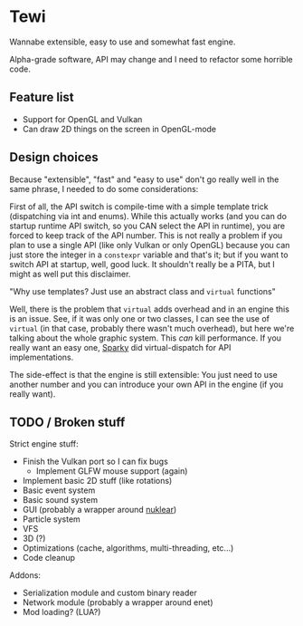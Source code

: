 # Tewi

Wannabe extensible, easy to use and somewhat fast engine.

Alpha-grade software, API may change and I need to refactor some horrible code.

## Feature list

 * Support for OpenGL and Vulkan
 * Can draw 2D things on the screen in OpenGL-mode

## Design choices

Because "extensible", "fast" and "easy to use" don't go really well in the same phrase, I needed to do some considerations:

First of all, the API switch is compile-time with a simple template trick (dispatching via int and enums). While this actually works (and you can do startup runtime API switch, so you CAN select the API in runtime), you are forced to keep track of the API number.
This is not really a problem if you plan to use a single API (like only Vulkan or only OpenGL) because you can just store the integer in a `constexpr` variable and that's it; but if you want to switch API at startup, well, good luck. It shouldn't really be a PITA, but I might as well put this disclaimer.

"Why use templates? Just use an abstract class and `virtual` functions"

Well, there is the problem that `virtual` adds overhead and in an engine this is an issue. See, if it was only one or two classes, I can see the use of `virtual` (in that case, probably there wasn't much overhead), but here we're talking about the whole graphic system. This *can* kill performance. If you really want an easy one, [Sparky](https://github.com/TheCherno/Sparky/) did virtual-dispatch for API implementations.

The side-effect is that the engine is still extensible: You just need to use another number and you can introduce your own API in the engine (if you really want).

## TODO / Broken stuff

Strict engine stuff:

 * Finish the Vulkan port so I can fix bugs
   * Implement GLFW mouse support (again)
 * Implement basic 2D stuff (like rotations)
 * Basic event system
 * Basic sound system
 * GUI (probably a wrapper around [nuklear](https://github.com/vurtun/nuklear))
 * Particle system
 * VFS
 * 3D (?)
 * Optimizations (cache, algorithms, multi-threading, etc...)
 * Code cleanup
 
Addons:

 * Serialization module and custom binary reader
 * Network module (probably a wrapper around enet)
 * Mod loading? (LUA?)
